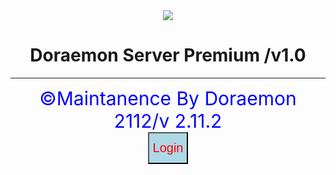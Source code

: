 <html>
<head>
<link rel="shortcut icon" type="image/png" href="DORAEMON1.png">
<center><img src="https://spat-cloud.github.io/data/DORAEMON1.png"></center>
<h1><center>Doraemon Server Premium /v1.0</center></h1>
</head>
<body>
<hr><center style="font-size:30px;color:blue;">&copy;Maintanence By Doraemon 2112/v 2.11.2</center>
<center><a href="https://spat-cloud.github.io/data/Doraemon Server v1.0/Server-Admin.html" style="text-decoration:none;"><button style="background-color:lightblue;color:red;font-size:20px;padding:12px 6px;">Login</button></a>
</body>
</html>
